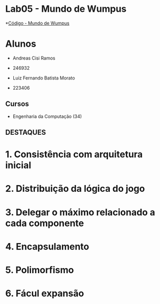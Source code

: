 # Lab05 - Mundo de Wumpus
 *[Código - Mundo de Wumpus](https://github.com/MC322-java/Lab-5/tree/main/src/pt/c40task/l05wumpus)

# Alunos
  * Andreas Cisi Ramos
  * 246932

  * Luiz Fernando Batista Morato
  * 223406
 
## Cursos
  * Engenharia da Computação (34)


## DESTAQUES

# 1. Consistência com arquitetura inicial

# 2. Distribuição da lógica do jogo

# 3. Delegar o máximo relacionado a cada componente

# 4. Encapsulamento

# 5. Polimorfismo

# 6. Fácul expansão
 
